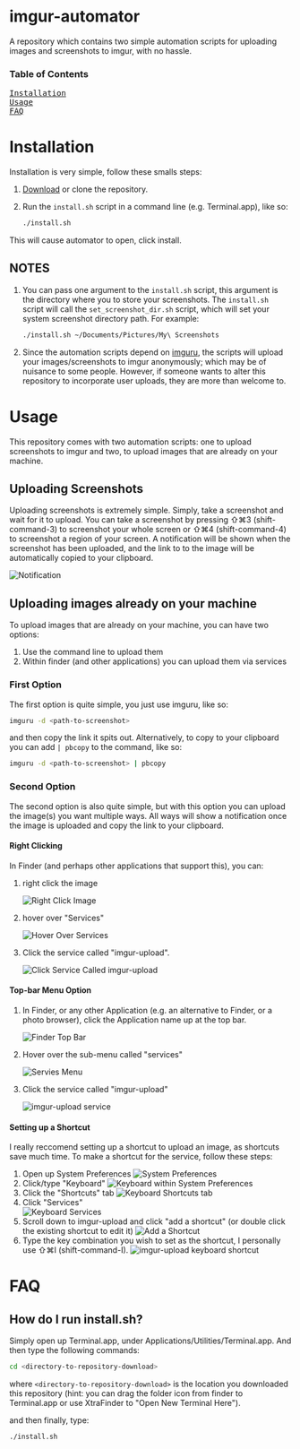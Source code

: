 # imgur-automator

A repository which contains two simple automation scripts
for uploading images and screenshots to imgur, with no hassle.

### Table of Contents

<pre>
<a href="#installation">Installation</a>
<a href="#usage">Usage</a>
<a href="#faq">FAQ</a>
</pre>

# Installation

Installation is very simple, follow these smalls steps:

1. [Download](http://github.com/miguelmartin75/imgur-automator/zipball/master/) or clone the repository.
2. Run the `install.sh` script in a command line (e.g. Terminal.app), like so:
    
    ```bash
    ./install.sh
    ```

This will cause automator to open, click install.
    
## NOTES

1. You can pass one argument to the `install.sh` script, this argument is the directory where you 
   to store your screenshots. The `install.sh` script will call the `set_screenshot_dir.sh` script, 
   which will set your system screenshot directory path. For example:
    
   ```bash
   ./install.sh ~/Documents/Pictures/My\ Screenshots
   ```

2. Since the automation scripts depend on [imguru](https://github.com/FigBug/imguru),
   the scripts will upload your images/screenshots to imgur anonymously; which may be of nuisance to some people.
   However, if someone wants to alter this repository to incorporate user uploads, they are more than
   welcome to.

# Usage

This repository comes with two automation scripts: one to upload screenshots to imgur and two,
to upload images that are already on your machine.

## Uploading Screenshots

Uploading screenshots is extremely simple. Simply, take a screenshot and wait for it to upload.
You can take a screenshot by pressing ⇧⌘3 (shift-command-3) to screenshot your whole screen or 
⇧⌘4 (shift-command-4) to screenshot a region of your screen. A notification will be shown when 
the screenshot has been uploaded, and the link to to the image will be automatically copied to your clipboard.

![Notification](http://i.imgur.com/aAw32iB.png)

## Uploading images already on your machine

To upload images that are already on your machine, you can have two options:

1. Use the command line to upload them
2. Within finder (and other applications) you can upload them via services

### First Option

The first option is quite simple, you just use imguru, like so:

```bash
imguru -d <path-to-screenshot>
```

and then copy the link it spits out. Alternatively, to copy to your clipboard you can 
add `| pbcopy` to the command, like so:

```bash
imguru -d <path-to-screenshot> | pbcopy
```

### Second Option

The second option is also quite simple, but with this option
you can upload the image(s) you want multiple ways. All ways
will show a notification once the image is uploaded and copy
the link to your clipboard.


#### Right Clicking

In Finder (and perhaps other applications that support this), you can:

1. right click the image

   ![Right Click Image](http://i.imgur.com/WLxxAZI.png)

2. hover over "Services"

   ![Hover Over Services](http://i.imgur.com/dZVs4Ll.png)

3. Click the service called "imgur-upload". 

   ![Click Service Called imgur-upload](http://i.imgur.com/guI3mQr.png)   

#### Top-bar Menu Option

1. In Finder, or any other Application (e.g. an alternative to Finder, or a photo browser),
click the Application name up at the top bar.

    ![Finder Top Bar](http://i.imgur.com/MLaQzsb.png)   


2. Hover over the sub-menu called "services"

    ![Servies Menu](http://i.imgur.com/R61KhBw.png)  
    

3. Click the service called "imgur-upload"

    ![imgur-upload service](http://i.imgur.com/PSLKhab.png)

#### Setting up a Shortcut

I really reccomend setting up a shortcut to upload an image, as shortcuts save much time. To
make a shortcut for the service, follow these steps:

1. Open up System Preferences
    ![System Preferences](http://i.imgur.com/GqUpvlt.png)  
2. Click/type "Keyboard"
    ![Keyboard within System Preferences](http://i.imgur.com/MxBwbHA.png)  
3. Click the "Shortcuts" tab
    ![Keyboard Shortcuts tab](http://i.imgur.com/EDFld53.png)  
4. Click "Services"    
    ![Keyboard Services](http://i.imgur.com/KmWH4NM.png)  
5. Scroll down to imgur-upload and click "add a shortcut" (or double click the existing shortcut to edit it)
    ![Add a Shortcut](http://i.imgur.com/0DGG6VS.png)  
6. Type the key combination you wish to set as the shortcut, I personally use ⇧⌘I (shift-command-I).
    ![imgur-upload keyboard shortcut](http://i.imgur.com/smgDFBO.png) 

# FAQ

## How do I run install.sh?

Simply open up Terminal.app, under Applications/Utilities/Terminal.app. And then type the following commands:

```bash
cd <directory-to-repository-download>
```

where `<directory-to-repository-download>` is the location you downloaded this repository (hint: you can drag the folder icon from finder to Terminal.app or use XtraFinder to "Open New Terminal Here").

and then finally, type:

```bash
./install.sh
```
